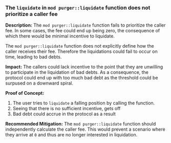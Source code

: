 ### The `liquidate` in `mod purger::liquidate` function does not prioritize a caller fee

**Description:** The `mod purger::liquidate` function fails to prioritize the caller fee. In some cases, the fee could end up being zero, the consequence of which there would be minimal incentive to liquidate. 

The `mod purger::liquidate` function does not explicitly define how the caller receives their fee. Therefore the liquidations could fail to occur on time, leading to bad debts. 

**Impact:** The callers could lack incentive to the point that they are unwilling to participate in the liquidation of bad debts. As a consequence, the protocol could end up with too much bad debt as the threshold could be surpused on a downward spiral.  

**Proof of Concept:** 
1. The user tries to `liquidate` a falling position by calling the function. 
2. Seeing that there is no sufficient incentive, gets off
3. Bad debt could accrue in the protocol as a result

**Recommended Mitigation:** The `mod purger::liquidate` function should independently calculate the caller fee. This would prevent a scenario where they arrive at `0` and thus are no longer interested in liquidation. 
